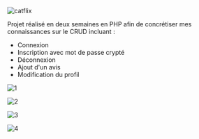 ![catflix](https://user-images.githubusercontent.com/76882345/152542249-ce8e0799-ac89-44dd-92ed-793cc5d4501e.png)

Projet réalisé en deux semaines en PHP afin de concrétiser mes connaissances sur le CRUD incluant :

- Connexion
- Inscription avec mot de passe crypté
- Déconnexion
- Ajout d'un avis
- Modification du profil 


![1](https://user-images.githubusercontent.com/76882345/152542006-10b35f3e-3e75-49f2-a303-87554e077122.png)

![2](https://user-images.githubusercontent.com/76882345/152542015-efe83d71-5c39-437f-8aec-2644375226ae.png)

![3](https://user-images.githubusercontent.com/76882345/152542024-8b4bf3d0-4a3c-4cd9-86b2-2e1261e0104f.png)

![4](https://user-images.githubusercontent.com/76882345/152542027-6bbe1aa7-8f35-4246-b263-ef62f3947161.png)
